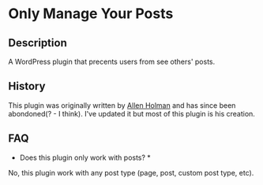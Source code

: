 # Only Manage Your Posts

## Description

A WordPress plugin that precents users from see others' posts.

## History

This plugin was originally written by [Allen Holman](http://code.mincus.com/41/manage-your-posts-only-in-wordpress/) and has since been abondoned(? - I think). I've updated it but most of this plugin is his creation.

## FAQ

* Does this plugin only work with posts? *

No, this plugin work with any post type (page, post, custom post type, etc).